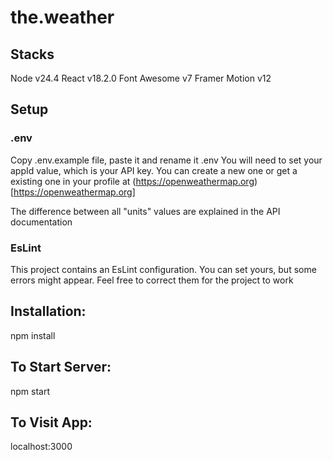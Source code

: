 # the.weather

## Stacks
Node v24.4
React v18.2.0
Font Awesome v7
Framer Motion v12

## Setup

### .env
Copy .env.example file, paste it and rename it .env
You will need to set your appId value, which is your API key. You can create a new one or get a existing one in your profile at (https://openweathermap.org)[https://openweathermap.org]

The difference between all "units" values are explained in the API documentation

### EsLint
This project contains an EsLint configuration. You can set yours, but some errors might appear. Feel free to correct them for the project to work

## Installation:
npm install

## To Start Server:
npm start

## To Visit App:
localhost:3000